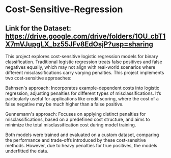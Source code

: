 # Cost-Sensitive-Regression

## Link for the Dataset: https://drive.google.com/drive/folders/1OU_cbT1X7mVJupgLX_bz55JFv8EdOsjP?usp=sharing

This project explores cost-sensitive logistic regression models for binary classification. Traditional logistic regression treats false positives and false negatives equally, which may not align with real-world scenarios where different misclassifications carry varying penalties. This project implements two cost-sensitive approaches:

Bahnsen's approach: Incorporates example-dependent costs into logistic regression, adjusting penalties for different types of misclassifications. It’s particularly useful for applications like credit scoring, where the cost of a false negative may be much higher than a false positive.

Gunnemann's approach: Focuses on applying distinct penalties for misclassifications, based on a predefined cost structure, and aims to minimize the total misclassification cost during model training.

Both models were trained and evaluated on a custom dataset, comparing the performance and trade-offs introduced by these cost-sensitive methods. However, due to heavy penalties for true positives, the models underfitted the data.
